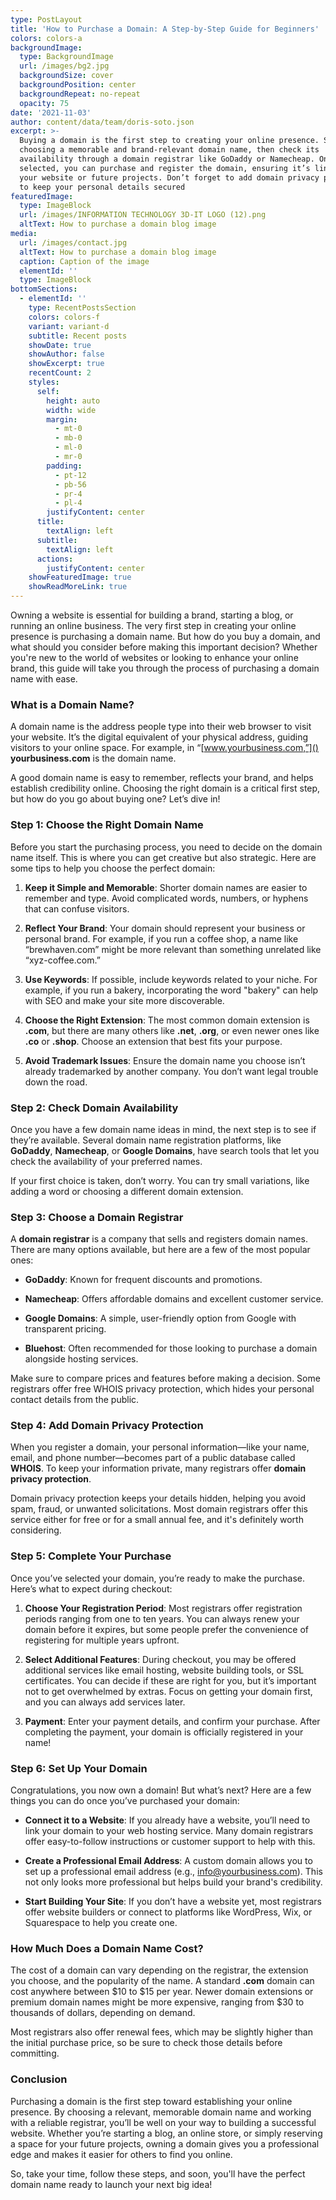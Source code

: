 ```yaml
---
type: PostLayout
title: 'How to Purchase a Domain: A Step-by-Step Guide for Beginners'
colors: colors-a
backgroundImage:
  type: BackgroundImage
  url: /images/bg2.jpg
  backgroundSize: cover
  backgroundPosition: center
  backgroundRepeat: no-repeat
  opacity: 75
date: '2021-11-03'
author: content/data/team/doris-soto.json
excerpt: >-
  Buying a domain is the first step to creating your online presence. Start by
  choosing a memorable and brand-relevant domain name, then check its
  availability through a domain registrar like GoDaddy or Namecheap. Once
  selected, you can purchase and register the domain, ensuring it’s linked to
  your website or future projects. Don’t forget to add domain privacy protection
  to keep your personal details secured
featuredImage:
  type: ImageBlock
  url: /images/INFORMATION TECHNOLOGY 3D-IT LOGO (12).png
  altText: How to purchase a domain blog image
media:
  url: /images/contact.jpg
  altText: How to purchase a domain blog image
  caption: Caption of the image
  elementId: ''
  type: ImageBlock
bottomSections:
  - elementId: ''
    type: RecentPostsSection
    colors: colors-f
    variant: variant-d
    subtitle: Recent posts
    showDate: true
    showAuthor: false
    showExcerpt: true
    recentCount: 2
    styles:
      self:
        height: auto
        width: wide
        margin:
          - mt-0
          - mb-0
          - ml-0
          - mr-0
        padding:
          - pt-12
          - pb-56
          - pr-4
          - pl-4
        justifyContent: center
      title:
        textAlign: left
      subtitle:
        textAlign: left
      actions:
        justifyContent: center
    showFeaturedImage: true
    showReadMoreLink: true
---
```

Owning a website is essential for building a brand, starting a blog, or running an online business. The very first step in creating your online presence is purchasing a domain name. But how do you buy a domain, and what should you consider before making this important decision? Whether you're new to the world of websites or looking to enhance your online brand, this guide will take you through the process of purchasing a domain name with ease.

### What is a Domain Name?

A domain name is the address people type into their web browser to visit your website. It’s the digital equivalent of your physical address, guiding visitors to your online space. For example, in “[www.yourbusiness.com,”]() **yourbusiness.com** is the domain name.

A good domain name is easy to remember, reflects your brand, and helps establish credibility online. Choosing the right domain is a critical first step, but how do you go about buying one? Let’s dive in!

### Step 1: Choose the Right Domain Name

Before you start the purchasing process, you need to decide on the domain name itself. This is where you can get creative but also strategic. Here are some tips to help you choose the perfect domain:

1.  **Keep it Simple and Memorable**: Shorter domain names are easier to remember and type. Avoid complicated words, numbers, or hyphens that can confuse visitors.

2.  **Reflect Your Brand**: Your domain should represent your business or personal brand. For example, if you run a coffee shop, a name like “brewhaven.com” might be more relevant than something unrelated like “xyz-coffee.com.”

3.  **Use Keywords**: If possible, include keywords related to your niche. For example, if you run a bakery, incorporating the word "bakery" can help with SEO and make your site more discoverable.

4.  **Choose the Right Extension**: The most common domain extension is **.com**, but there are many others like **.net**, **.org**, or even newer ones like **.co** or **.shop**. Choose an extension that best fits your purpose.

5.  **Avoid Trademark Issues**: Ensure the domain name you choose isn’t already trademarked by another company. You don’t want legal trouble down the road.

### Step 2: Check Domain Availability

Once you have a few domain name ideas in mind, the next step is to see if they’re available. Several domain name registration platforms, like **GoDaddy**, **Namecheap**, or **Google Domains**, have search tools that let you check the availability of your preferred names.

If your first choice is taken, don’t worry. You can try small variations, like adding a word or choosing a different domain extension.

### Step 3: Choose a Domain Registrar

A **domain registrar** is a company that sells and registers domain names. There are many options available, but here are a few of the most popular ones:

*   **GoDaddy**: Known for frequent discounts and promotions.

*   **Namecheap**: Offers affordable domains and excellent customer service.

*   **Google Domains**: A simple, user-friendly option from Google with transparent pricing.

*   **Bluehost**: Often recommended for those looking to purchase a domain alongside hosting services.

Make sure to compare prices and features before making a decision. Some registrars offer free WHOIS privacy protection, which hides your personal contact details from the public.

### Step 4: Add Domain Privacy Protection

When you register a domain, your personal information—like your name, email, and phone number—becomes part of a public database called **WHOIS**. To keep your information private, many registrars offer **domain privacy protection**.

Domain privacy protection keeps your details hidden, helping you avoid spam, fraud, or unwanted solicitations. Most domain registrars offer this service either for free or for a small annual fee, and it's definitely worth considering.

### Step 5: Complete Your Purchase

Once you’ve selected your domain, you’re ready to make the purchase. Here’s what to expect during checkout:

1.  **Choose Your Registration Period**: Most registrars offer registration periods ranging from one to ten years. You can always renew your domain before it expires, but some people prefer the convenience of registering for multiple years upfront.

2.  **Select Additional Features**: During checkout, you may be offered additional services like email hosting, website building tools, or SSL certificates. You can decide if these are right for you, but it’s important not to get overwhelmed by extras. Focus on getting your domain first, and you can always add services later.

3.  **Payment**: Enter your payment details, and confirm your purchase. After completing the payment, your domain is officially registered in your name!

### Step 6: Set Up Your Domain

Congratulations, you now own a domain! But what’s next? Here are a few things you can do once you’ve purchased your domain:

*   **Connect it to a Website**: If you already have a website, you’ll need to link your domain to your web hosting service. Many domain registrars offer easy-to-follow instructions or customer support to help with this.

*   **Create a Professional Email Address**: A custom domain allows you to set up a professional email address (e.g., [info@yourbusiness.com]()). This not only looks more professional but helps build your brand's credibility.

*   **Start Building Your Site**: If you don’t have a website yet, most registrars offer website builders or connect to platforms like WordPress, Wix, or Squarespace to help you create one.

### How Much Does a Domain Name Cost?

The cost of a domain can vary depending on the registrar, the extension you choose, and the popularity of the name. A standard **.com** domain can cost anywhere between $10 to $15 per year. Newer domain extensions or premium domain names might be more expensive, ranging from $30 to thousands of dollars, depending on demand.

Most registrars also offer renewal fees, which may be slightly higher than the initial purchase price, so be sure to check those details before committing.

### Conclusion

Purchasing a domain is the first step toward establishing your online presence. By choosing a relevant, memorable domain name and working with a reliable registrar, you’ll be well on your way to building a successful website. Whether you’re starting a blog, an online store, or simply reserving a space for your future projects, owning a domain gives you a professional edge and makes it easier for others to find you online.

So, take your time, follow these steps, and soon, you'll have the perfect domain name ready to launch your next big idea!
